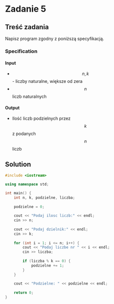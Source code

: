 # Zadanie 5

## Treść zadania

Napisz program zgodny z poniższą specyfikacją.

### Specification

#### Input

* $$n, k$$ - liczby naturalne, większe od zera
* $$n$$liczb naturalnych

#### Output

* Ilość liczb podzielnych przez $$k$$ z podanych $$n$$ liczb

## Solution

```cpp
#include <iostream>

using namespace std;

int main() {
    int n, k, podzielne, liczba;
    
    podzielne = 0;
    
    cout << "Podaj ilosc liczb:" << endl;
    cin >> n;
    
    cout << "Podaj dzielnik:" << endl;
    cin >> k;
    
    for (int i = 1; i <= n; i++) {
        cout << "Podaj liczbe nr " << i << endl;
        cin >> liczba;
        
        if (liczba % k == 0) {
            podzielne += 1;
        }
    }
    
    cout << "Podzielne: " << podzielne << endl;
    
    return 0;
}
```
